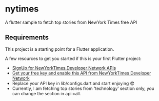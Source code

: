# nytimes

A flutter sample to fetch top stories from NewYork Times free API

## Requirements

This project is a starting point for a Flutter application.

A few resources to get you started if this is your first Flutter project:

- [SignUp for NewYorkTimes Developer Network APIs](https://developer.nytimes.com)
- [Get your free key and enable this API from NewYorkTimes Developer Network](https://developer.nytimes.com/docs/top-stories-product/1/overview)
- Replace your API key in lib/configs.dart and start enjoying 😎
- Currently, I am fetching top stories from 'technology' section only, you can change the section in api call.

